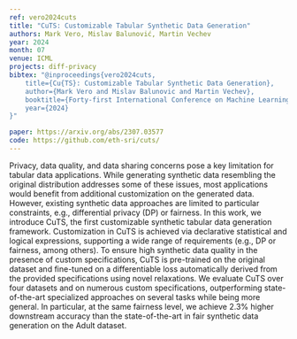 ```yaml
---
ref: vero2024cuts
title: "CuTS: Customizable Tabular Synthetic Data Generation"
authors: Mark Vero, Mislav Balunović, Martin Vechev
year: 2024
month: 07
venue: ICML
projects: diff-privacy
bibtex: "@inproceedings{vero2024cuts,
    title={Cu{TS}: Customizable Tabular Synthetic Data Generation},
    author={Mark Vero and Mislav Balunovic and Martin Vechev},
    booktitle={Forty-first International Conference on Machine Learning},
    year={2024}
}"

paper: https://arxiv.org/abs/2307.03577
code: https://github.com/eth-sri/cuts/
---
```


Privacy, data quality, and data sharing concerns pose a key limitation for tabular data applications. While generating synthetic data resembling the original distribution addresses some of these issues, most applications would benefit from additional customization on the generated data. However, existing synthetic data approaches are limited to particular constraints, e.g., differential privacy (DP) or fairness. In this work, we introduce CuTS, the first customizable synthetic tabular data generation framework. Customization in CuTS is achieved via declarative statistical and logical expressions, supporting a wide range of requirements (e.g., DP or fairness, among others). To ensure high synthetic data quality in the presence of custom specifications, CuTS is pre-trained on the original dataset and fine-tuned on a differentiable loss automatically derived from the provided specifications using novel relaxations. We evaluate CuTS over four datasets and on numerous custom specifications, outperforming state-of-the-art specialized approaches on several tasks while being more general. In particular, at the same fairness level, we achieve 2.3% higher downstream accuracy than the state-of-the-art in fair synthetic data generation on the Adult dataset. 